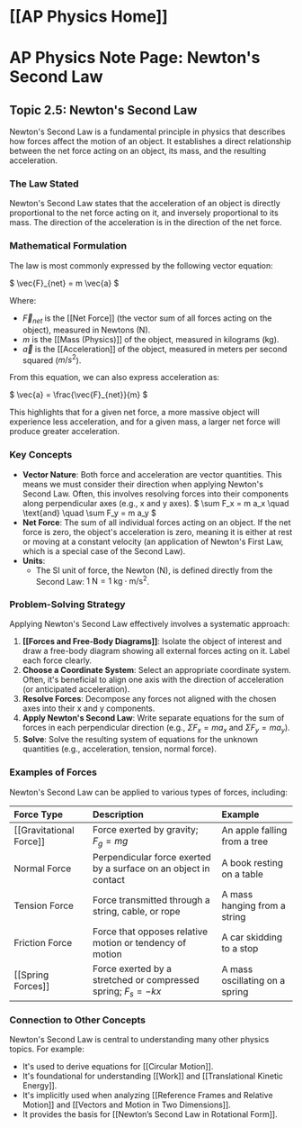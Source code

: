 # [[AP Physics Home]]
# AP Physics Note Page: Newton's Second Law

## Topic 2.5: Newton's Second Law

Newton's Second Law is a fundamental principle in physics that describes how forces affect the motion of an object. It establishes a direct relationship between the net force acting on an object, its mass, and the resulting acceleration.

### The Law Stated

Newton's Second Law states that the acceleration of an object is directly proportional to the net force acting on it, and inversely proportional to its mass. The direction of the acceleration is in the direction of the net force.

### Mathematical Formulation

The law is most commonly expressed by the following vector equation:

$
\vec{F}_{net} = m \vec{a}
$

Where:
*   $\vec{F}_{net}$ is the [[Net Force]] (the vector sum of all forces acting on the object), measured in Newtons (N).
*   $m$ is the [[Mass (Physics)]] of the object, measured in kilograms (kg).
*   $\vec{a}$ is the [[Acceleration]] of the object, measured in meters per second squared ($m/s^2$).

From this equation, we can also express acceleration as:

$
\vec{a} = \frac{\vec{F}_{net}}{m}
$

This highlights that for a given net force, a more massive object will experience less acceleration, and for a given mass, a larger net force will produce greater acceleration.

### Key Concepts

*   **Vector Nature**: Both force and acceleration are vector quantities. This means we must consider their direction when applying Newton's Second Law. Often, this involves resolving forces into their components along perpendicular axes (e.g., x and y axes).
    $
    \sum F_x = m a_x \quad \text{and} \quad \sum F_y = m a_y
    $
*   **Net Force**: The sum of all individual forces acting on an object. If the net force is zero, the object's acceleration is zero, meaning it is either at rest or moving at a constant velocity (an application of Newton's First Law, which is a special case of the Second Law).
*   **Units**:
    *   The SI unit of force, the Newton (N), is defined directly from the Second Law: $1 \text{ N} = 1 \text{ kg} \cdot \text{m/s}^2$.

### Problem-Solving Strategy

Applying Newton's Second Law effectively involves a systematic approach:

1.  **[[Forces and Free-Body Diagrams]]**: Isolate the object of interest and draw a free-body diagram showing all external forces acting on it. Label each force clearly.
2.  **Choose a Coordinate System**: Select an appropriate coordinate system. Often, it's beneficial to align one axis with the direction of acceleration (or anticipated acceleration).
3.  **Resolve Forces**: Decompose any forces not aligned with the chosen axes into their x and y components.
4.  **Apply Newton's Second Law**: Write separate equations for the sum of forces in each perpendicular direction (e.g., $\Sigma F_x = m a_x$ and $\Sigma F_y = m a_y$).
5.  **Solve**: Solve the resulting system of equations for the unknown quantities (e.g., acceleration, tension, normal force).

### Examples of Forces

Newton's Second Law can be applied to various types of forces, including:

| Force Type          | Description                                                    | Example                                                               |
| :------------------ | :------------------------------------------------------------- | :-------------------------------------------------------------------- |
| [[Gravitational Force]] | Force exerted by gravity; $F_g = mg$                            | An apple falling from a tree                                         |
| Normal Force        | Perpendicular force exerted by a surface on an object in contact | A book resting on a table                                             |
| Tension Force       | Force transmitted through a string, cable, or rope             | A mass hanging from a string                                          |
| Friction Force      | Force that opposes relative motion or tendency of motion       | A car skidding to a stop                                              |
| [[Spring Forces]]   | Force exerted by a stretched or compressed spring; $F_s = -kx$ | A mass oscillating on a spring                                        |

### Connection to Other Concepts

Newton's Second Law is central to understanding many other physics topics. For example:
*   It's used to derive equations for [[Circular Motion]].
*   It's foundational for understanding [[Work]] and [[Translational Kinetic Energy]].
*   It's implicitly used when analyzing [[Reference Frames and Relative Motion]] and [[Vectors and Motion in Two Dimensions]].
*   It provides the basis for [[Newton’s Second Law in Rotational Form]].